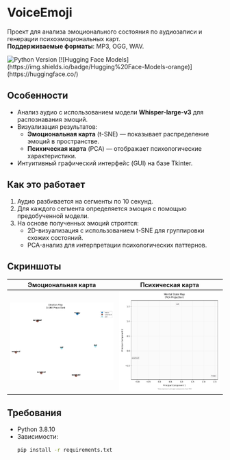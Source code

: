 # VoiceEmoji

Проект для анализа эмоционального состояния по аудиозаписи и генерации психоэмоциональных карт.  
**Поддерживаемые форматы**: MP3, OGG, WAV.

<img src="https://img.shields.io/badge/Python-3.8.10-blue" alt="Python Version"> 
[![Hugging Face Models](https://img.shields.io/badge/Hugging%20Face-Models-orange)](https://huggingface.co/)

## Особенности
- Анализ аудио с использованием модели **Whisper-large-v3** для распознавания эмоций.
- Визуализация результатов:
  - **Эмоциональная карта** (t-SNE) — показывает распределение эмоций в пространстве.
  - **Психическая карта** (PCA) — отображает психологические характеристики.
- Интуитивный графический интерфейс (GUI) на базе Tkinter.

## Как это работает
1. Аудио разбивается на сегменты по 10 секунд.
2. Для каждого сегмента определяется эмоция с помощью предобученной модели.
3. На основе полученных эмоций строятся:
   - 2D-визуализация с использованием t-SNE для группировки схожих состояний.
   - PCA-анализ для интерпретации психологических паттернов.

## Скриншоты
| Эмоциональная карта | Психическая карта |
|----------------------|--------------------|
| <img src="emotion_card.png" width="300"> | <img src="mental_map.png" width="300"> |

## Требования
- Python 3.8.10
- Зависимости:  
  ```bash
  pip install -r requirements.txt
```
